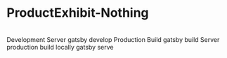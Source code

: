 # ProductExhibit-Nothing
<br>
Development Server
  gatsby develop
Production Build
  gatsby build
Server production build locally
  gatsby serve